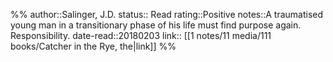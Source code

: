 %%
author::Salinger, J.D.
status:: Read
rating::Positive
notes::A traumatised young man in a transitionary phase of his life must find purpose again. Responsibility.
date-read::20180203
link:: [[1 notes/11 media/111 books/Catcher in the Rye, the|link]]
%%